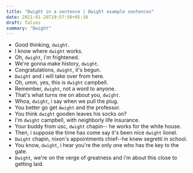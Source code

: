 ```yaml
---
title: "Dwight in a sentence | Dwight example sentences"
date: 2021-01-20T19:57:50+05:30
draft: falses
summary: "Dwight"
---
```

- Good thinking, `dwight`.
- I know where `dwight` works.
- Oh, `dwight`, i'm frightened.
- We're gonna make history, `dwight`.
- Congratulations, `dwight`, it's begun.
- `Dwight` and i will take over from here.
- Oh, umm, yes, this is `dwight` campbell.
- Remember, `dwight`, not a word to anyone.
- That's what turns me on about you, `dwight`.
- Whoa, `dwight`, i say when we pull the plug.
- You better go get `dwight` and the professor.
- You think `dwight` gooden leaves his socks on?
- I'm `dwight` campbell, with neighborly life insurance.
- Your buddy from usc, `dwight` chapin-- he works for the white house.
- Then, i suppose the time has come say it's been nice `dwight` lionel.
- `Dwight` chapin, nixon's appointments chief--he knew segretti in school.
- You know, `dwight`, i hear you're the only one who has the key to the gate.
- `Dwight`, we're on the verge of greatness and i'm about this close to getting laid.
                 
